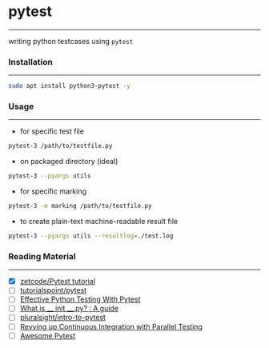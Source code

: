 # pytest
---
writing python testcases using `pytest`
### Installation 
---
```bash
sudo apt install python3-pytest -y
```
### Usage
---
- for specific test file
```bash
pytest-3 /path/to/testfile.py
```
- on packaged directory (ideal)
```bash
pytest-3 --pyargs utils
```
- for specific marking
```bash
pytest-3 -m marking /path/to/testfile.py
```
- to create plain-text machine-readable result file
```bash
pytest-3 --pyargs utils --resultlog=./test.log
```
### Reading Material
---
- [x] [zetcode/Pytest tutorial](https://zetcode.com/python/pytest/)
- [ ] [tutorialspoint/pytest](https://www.tutorialspoint.com/pytest/index.htm)
- [ ] [Effective Python Testing With Pytest](https://realpython.com/pytest-python-testing/)
- [ ] [What is __ init __.py? : A guide](https://careerkarma.com/blog/what-is-init-py/)
- [ ] [pluralsight/intro-to-pytest](https://github.com/pluralsight/intro-to-pytest)
- [ ] [Revving up Continuous Integration with Parallel Testing](https://semaphoreci.com/blog/revving-up-continuous-integration-with-parallel-testing)
- [ ] [Awesome Pytest](https://github.com/augustogoulart/awesome-pytest)
